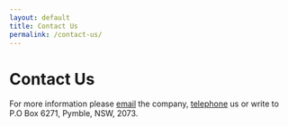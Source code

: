 ```yaml
---
layout: default
title: Contact Us
permalink: /contact-us/
---
```

<h1>Contact Us</h1>
<p>For more information please <a href="mailto:support@philomaths.org">email</a> the company, <a href="tel:+61407400095">telephone</a> us or write to P.O Box 6271, Pymble, NSW, 2073.</p>
